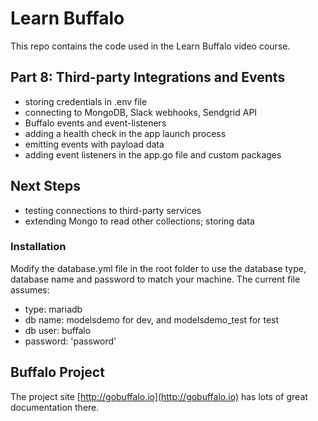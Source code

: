 # Learn Buffalo

This repo contains the code used in the Learn Buffalo video course.

## Part 8: Third-party Integrations and Events

* storing credentials in .env file
* connecting to MongoDB, Slack webhooks, Sendgrid API
* Buffalo events and event-listeners
* adding a health check in the app launch process
* emitting events with payload data
* adding event listeners in the app.go file and custom packages

## Next Steps

* testing connections to third-party services
* extending Mongo to read other collections; storing data

### Installation

Modify the database.yml file in the root folder to use the database type, database name and password to match your machine.
The current file assumes:
* type: mariadb
* db name: modelsdemo for dev, and modelsdemo_test for test
* db user: buffalo
* password: 'password'

## Buffalo Project

The project site [http://gobuffalo.io](http://gobuffalo.io) has lots of great documentation there.
